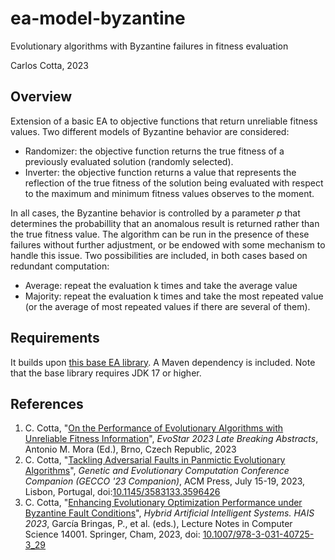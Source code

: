 # ea-model-byzantine

Evolutionary algorithms with Byzantine failures in fitness evaluation

Carlos Cotta, 2023

## Overview

Extension of a basic EA to objective functions that return unreliable fitness values. Two different models of Byzantine behavior are considered:

* Randomizer: the objective function returns the true fitness of a previously evaluated solution (randomly selected).
* Inverter: the objective function returns a value that represents the reflection of the true fitness of the solution being evaluated with respect to the maximum and minimum fitness values observes to the moment.

In all cases, the Byzantine behavior is controlled by a parameter _p_ that determines the probabillity that an anomalous result is returned rather than the true fitness value. The algorithm can be run in the presence of these failures without further adjustment, or be endowed with some mechanism to handle this issue. Two possibilities are included, in both cases based on redundant computation:

* Average: repeat the evaluation k times and take the average value
* Majority: repeat the evaluation k times and take the most repeated value (or the average of most repeated values if there are several of them).

## Requirements

It builds upon [this base EA library](https://github.com/Bio4Res/ea). A Maven dependency is included. Note that the base library requires JDK 17 or higher.

## References

1. C. Cotta, "[On the Performance of Evolutionary Algorithms with Unreliable Fitness Information](http://www.lcc.uma.es/~ccottap/papers/cotta23performance.pdf)", _EvoStar 2023 Late Breaking Abstracts_, Antonio M. Mora (Ed.), Brno, Czech Republic, 2023
2. C. Cotta, "[Tackling Adversarial Faults in Panmictic Evolutionary Algorithms](http://www.lcc.uma.es/~ccottap/papers/cotta23tackling.pdf)", _Genetic and Evolutionary Computation Conference Companion (GECCO '23 Companion)_, ACM Press, July 15-19, 2023, Lisbon, Portugal, doi:[10.1145/3583133.3596426](http://doi.org/10.1145/3583133.3596426)
3. C. Cotta, "[Enhancing Evolutionary Optimization Performance under Byzantine Fault Conditions](http://www.lcc.uma.es/~ccottap/papers/cotta23enhancing.pdf)", _Hybrid Artificial Intelligent Systems. HAIS 2023_,  García Bringas, P., et al. (eds.), Lecture Notes in Computer Science 14001. Springer, Cham, 2023, doi: [10.1007/978-3-031-40725-3_29](https://doi.org/10.1007/978-3-031-40725-3_29)

